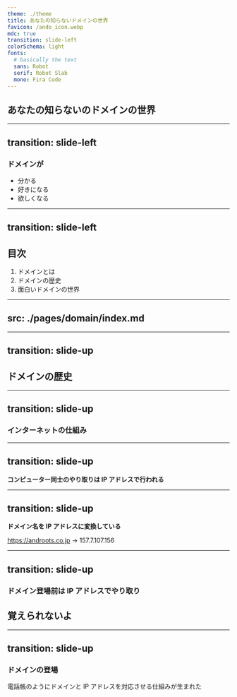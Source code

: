 ```yaml
---
theme: ./theme
title: あなたの知らないドメインの世界
favicon: /ando_icon.webp
mdc: true
transition: slide-left
colorSchema: light
fonts:
  # basically the text
  sans: Robot
  serif: Robot Slab
  mono: Fira Code
---
```


## あなたの知らないのドメインの世界

---
transition: slide-left
---


### ドメインが

- 分かる
- 好きになる
- 欲しくなる


---
transition: slide-left
---

## 目次

1. ドメインとは
2. ドメインの歴史
3. 面白いドメインの世界


---
src: ./pages/domain/index.md
---

---
transition: slide-up
---

## ドメインの歴史

---
transition: slide-up
---

### インターネットの仕組み

---
transition: slide-up
---

**コンピューター同士のやり取りは IP アドレスで行われる**

---
transition: slide-up
---

**ドメイン名を IP アドレスに変換している**

https://androots.co.jp -> 157.7.107.156

---
transition: slide-up
---

### ドメイン登場前は IP アドレスでやり取り

<div v-click className="absolute backdrop-blur-md top-0 left-0 w-full h-full flex items-center justify-center transition-all duration-300">
<h2>覚えられないよ</h2>
</div>

---
transition: slide-up
---

### ドメインの登場

電話帳のようにドメインと IP アドレスを対応させる仕組みが生まれた

